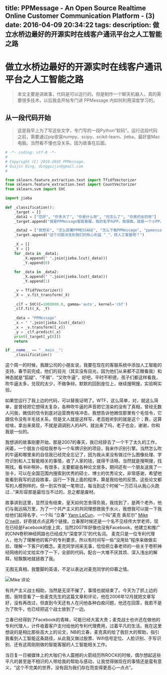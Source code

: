 title: PPMessage - An Open Source Realtime Online Customer Communication Platform - (3)
date: 2016-04-09 20:34:22
tags:
description: 做立水桥边最好的开源实时在线客户通讯平台之人工智能之路
---

# 做立水桥边最好的开源实时在线客户通讯平台之人工智能之路

> 本文主要是讲故事，代码是可以运行的。但是制作一个聊天机器人，真的需要很多技术，以后我会开帖专门讲 PPMessage 内如何利用深度学习的。

## 从一段代码开始

> 这是我早上为了写这些文字，专门写的一段Python“软码”。运行这段代码之前，需要通过pip安装numpy、scipy、scikit-learn、jieba，最好是Mac电脑。当然看不懂也没关系，因为故事在后面。

```python
# -*- coding: utf-8 -*-
#
# Copyright (C) 2010-2016 PPMessage.
# Guijin Ding, dingguijin@gmail.com
#

from sklearn.feature_extraction.text import TfidfVectorizer
from sklearn.feature_extraction.text import CountVectorizer
from sklearn.svm import SVC

import jieba
                                    
def _classification():
    _target = []
    _data1 = ["您好", "你多大了", "你是什么呀", "你怎么了", "你男的女的呀"]
    _target.append("我是PPMessage智能客服，我的名字叫PP，我很面，就是一个小PP，所以叫PP，您有什么的问题需要问我？")

    _data2 = ["我想买", "怎么部署PPMESSAGE", "怎么下载PPMessage", "ppmessage是什么意思"]
    _target.append("这个问题涉及到我们的核心利益 ^_^，转人工客服吧？")
    
    _X = []
    _Y = []
    for _data in _data1:
        _X.append(" ".join(jieba.lcut(_data)))
        _Y.append(0)
        
    for _data in _data2:
        _X.append(" ".join(jieba.lcut(_data)))
        _Y.append(1)

    _v = TfidfVectorizer()
    _X = _v.fit_transform(_X)
    
    _clf = SVC(C=1000000.0, gamma='auto', kernel='rbf')
    _clf.fit(_X, _Y)
       
    _data = "PPMessage"
    _x = " ".join(jieba.lcut(_data))
    _x = _v.transform([_x])
    _y = _clf.predict(_x)
    print(_target[_y[0]])
    return

if __name__ == "__main__":
    _classification()

```

这个周一的时候，我跟公司的小朋友说，我要在现在的客服系统中添加人工智能的支持，春节前完成，他们的目光（其实没有目光，因为他们从来都不正眼看我）和神态就是“狐疑”、“不屑”、“又吹牛逼”，好吧，平时不积德，孩子们都这样看我，吹牛逼太多，兑现的太少，不做争辩，默默的回到座位上，继续搜啊搜，实验啊实验。

如果您运行了我上边的代码，可以替我证明了。WTF，这么简单，对，就这么简单，是曾经把它想得太复杂，各种吹牛逼的声音把它渲染的没有了真相，曾经无数人问我，微信的信令到底对运营商有啥冲击，我想告诉他微信那里有个毛信令，它跟信令没有半毛钱关系，但是文人就是这样写，老百姓听到的就是这个；靠，这算给啥，拿出来臭现，不就是调调别人的API，就出来了吗，老子也会，谢谢，你和我是一伙的。

我想讲的故事刚要开始，那是2007的春天，我已经辞去了一个干了太久的工作，闲着，一个朋友介绍给我参与一个车牌识别的项目，我来作识别引擎。当然怎么吹的牛逼和哪里来的自信我已经完全忘记了，因为我从来没有做过什么图像处理、字符识别和人工智能相关的事情，收了人家的钱，就得干活呀。当然就是搜啊搜，找啊找，看书补啊补。有很多，主要都是各种论文居多。期间还有一个朋友送我了一张卡，可以在全国范围内搜索到优秀的硕士、博士的优秀论文，非常感谢，希望他能看到我写的这段故事，运行一下我上面的程序，算是我给他的反馈。这些论文都写的人模狗样的，但一到实作就一笔带过，每当到这个时候“一万匹马从我心头跑过...”来形容那是最恰当不过的，总之都是废材。

故事讲到这里，显然没有结束，皇天如何怎舍得负我，我找到了，是两个老外，他们与我远隔万里，为了一个共产主义的共同理想救我于水火，我想我可以提一下我给他们起得名字，一个叫 “立春” [Yann LeCun](http://yann.lecun.com/)，一个叫“麦克 奥尼尔” [Mike O'neilll](http://www.codeproject.com/Articles/16650/Neural-Network-for-Recognition-of-Handwritten-Digi)，好奇就点点这两个链接。立春那时候还是一个名不见经传大学老师，现在已经是Facebook的座上宾，当然2007年好像也没有Facebook，他建立和推广的CNN卷积神经网路也已经成为“深度学习”的代名词。 麦克只是一位专利代理人，他为了理解他的客户的专利要求，所以有时间写一些“没用处”程序来做做实验，理解一下客户的概念。麦克同学闲来无事，恰恰把立春老师的一些关于卷积神经网络的论文给实作了一下，全部的代码，配合一大堆不厌其烦、深入浅出的解释，轻飘飘地就拯救了我。

无图无真相，我蹩脚的英语，不足以表达对麦克同学的仰慕之情。

![Mike 评论](/content/images/mike-comments.png)

有共产主义战士相助，当然是无坚不摧了，事情也就结束了。今天为了抓上边的图，我特意看了一些麦克先生的这篇文章和评论，他在2006年12月就把文章写好，没有再改过，但直到今天还有人在问他各种白痴问题，他还在回答，我若不是为了吹牛，也已经把这个战士放到了一边。

立春已经得到了Facebook的青睐，可能已经大富大贵；麦克战士也许还在做他的专利代理人，计件收着客户支付给他的专利代理费用，过着平凡的生活。我在这里想说的是相比那些高大上的论文，NB的立春，麦克真的给了我巨大的帮助，指引我看到人工智能这条路径，从此我又做过股票、Wifi信号定位、人脸识别、手写识别、还有这周刚刚做的智能客服的人工智能相关工作。

当日复一日被媒体上的大咖们令人震撼的火箭经历所ROCK的时候，偶尔想起这些平凡的甚至是不相识的人带给我的帮助与感动，让我觉得做现在的事情还是蛮有意义，“这个不完美的世界，没有因为我们存在而变得更恶心一点点”。
